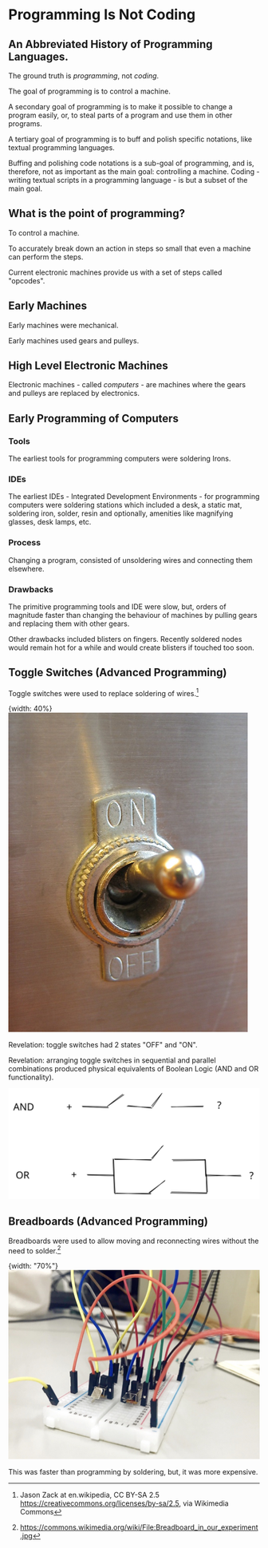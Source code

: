 
# Programming Is Not Coding
## An Abbreviated History of Programming Languages.



The ground truth is *programming*, not *coding*.

The goal of programming is to control a machine.

A secondary goal of programming is to make it possible to change a program easily, or, to steal parts of a program and use them in other programs.

A tertiary goal of programming is to buff and polish specific notations, like textual programming languages.

Buffing and polishing code notations is a sub-goal of programming, and is, therefore, not as important as the main goal: controlling a machine. Coding - writing textual scripts in a programming language - is but a subset of the main goal.

## What is the point of programming?
To control a machine.

To accurately break down an action in steps so small that even a machine can perform the steps.

Current electronic machines provide us with a set of steps called "opcodes".

## Early Machines

Early machines were mechanical.

Early machines used gears and pulleys.

## High Level Electronic Machines

Electronic machines - called *computers* - are machines where the gears and pulleys are replaced by electronics.


## Early Programming of Computers


### Tools
The earliest tools for programming computers were soldering Irons.

### IDEs
The earliest IDEs - Integrated Development Environments - for programming computers were soldering stations which included a desk, a static mat, soldering iron, solder, resin and optionally, amenities like magnifying glasses, desk lamps, etc.

### Process
Changing a program, consisted of unsoldering wires and connecting them elsewhere.

### Drawbacks
The primitive programming tools and IDE were slow, but, orders of magnitude faster than changing the behaviour of machines by pulling gears and replacing them with other gears.

Other drawbacks included blisters on fingers.  Recently soldered nodes would remain hot for a while and would create blisters if touched too soon.


##  Toggle Switches (Advanced Programming)


Toggle switches were used to replace soldering of wires.[^jz]

{width: 40%}
![On-Off_Switch.jpg| 130](resources/On-Off_Switch.jpg)

[^jz]:Jason Zack at en.wikipedia, CC BY-SA 2.5 <https://creativecommons.org/licenses/by-sa/2.5>, via Wikimedia Commons

Revelation: toggle switches had 2 states "OFF" and "ON".

Revelation: arranging toggle switches in sequential and parallel combinations produced physical equivalents of Boolean Logic (AND and OR functionality).

![Boolean.svg](resources/Boolean.svg)


## Breadboards (Advanced Programming)


Breadboards were used to allow moving and reconnecting wires without the need to solder.[^pengxh]

{width: "70%"}
![Breadboard_in_our_experiment.jpg](resources/Breadboard_in_our_experiment.jpg)


[^pengxh]: https://commons.wikimedia.org/wiki/File:Breadboard_in_our_experiment.jpg

This was faster than programming by soldering, but, it was more expensive.
